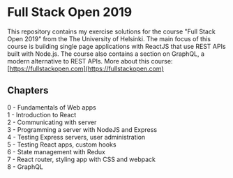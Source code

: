 # Full Stack Open 2019

This repository contains my exercise solutions for the course "Full Stack Open 2019" from the The University of Helsinki. The main focus of this course is building single page applications with ReactJS that use REST APIs built with Node.js. The course also contains a section on GraphQL, a modern alternative to REST APIs. More about this course: [https://fullstackopen.com](https://fullstackopen.com)

## Chapters

0 - Fundamentals of Web apps\
1 - Introduction to React\
2 - Communicating with server\
3 - Programming a server with NodeJS and Express\
4 - Testing Express servers, user administration\
5 - Testing React apps, custom hooks\
6 - State management with Redux\
7 - React router, styling app with CSS and webpack\
8 - GraphQL
